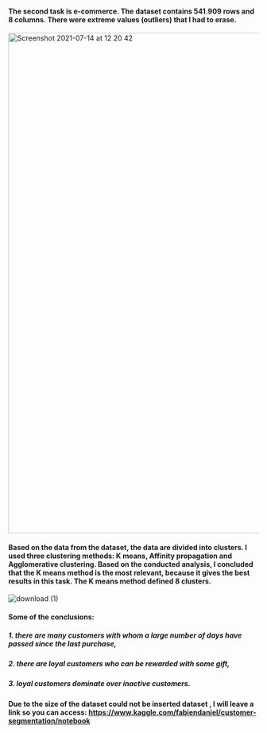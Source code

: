 #### The second task is e-commerce. The dataset contains 541.909 rows and 8 columns. There were extreme values (outliers) that I had to erase.
<img width="1007" alt="Screenshot 2021-07-14 at 12 20 42" src="https://user-images.githubusercontent.com/87364202/125606368-b7fb7a40-1ee5-44fe-b7bf-060fd4f7d435.png">

#### Based on the data from the dataset, the data are divided into clusters. I used three clustering methods: K means, Affinity propagation and Agglomerative clustering. Based on the conducted analysis, I concluded that the K means method is the most relevant, because it gives the best results in this task. The K means method defined 8 clusters.
![download (1)](https://user-images.githubusercontent.com/87364202/125600865-bb58956c-9167-446d-9ba1-1e006036d1be.png)
#### Some of the conclusions:
##### 1. there are many customers with whom a large number of days have passed since the last purchase,
##### 2. there are loyal customers who can be rewarded with some gift,
##### 3. loyal customers dominate over inactive customers.

#### Due to the size of the dataset could not be inserted dataset , I will leave a link so you can access: https://www.kaggle.com/fabiendaniel/customer-segmentation/notebook
